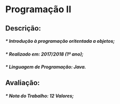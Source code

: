 # Programação II 

## Descrição:
##### * Introdução à programação oritentada a objetos;
##### * Realizado em: 2017/2018 (1º ano);
##### * Linguagem de Programação: Java.

## Avaliação:
##### * Nota do Trabalho: 12 Valores;

